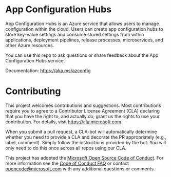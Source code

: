 # App Configuration Hubs

App Configuration Hubs is an Azure service that allows users to manage configuration within the cloud. Users can create app configuration hubs to store key-value settings and consume stored settings from within applications, deployment pipelines, release processes, microservices, and other Azure resources.

You can use this repo to ask questions or share feedback about the App Configuration Hubs service.

Documentation: https://aka.ms/azconfig

# Contributing

This project welcomes contributions and suggestions.  Most contributions require you to agree to a
Contributor License Agreement (CLA) declaring that you have the right to, and actually do, grant us
the rights to use your contribution. For details, visit https://cla.microsoft.com.

When you submit a pull request, a CLA-bot will automatically determine whether you need to provide
a CLA and decorate the PR appropriately (e.g., label, comment). Simply follow the instructions
provided by the bot. You will only need to do this once across all repos using our CLA.

This project has adopted the [Microsoft Open Source Code of Conduct](https://opensource.microsoft.com/codeofconduct/).
For more information see the [Code of Conduct FAQ](https://opensource.microsoft.com/codeofconduct/faq/) or
contact [opencode@microsoft.com](mailto:opencode@microsoft.com) with any additional questions or comments.

